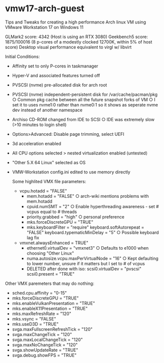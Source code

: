 # vmw17-arch-guest
Tips and Tweaks for creating a high performance Arch linux VM using VMware Workstation 17 on Windows 11

GLMark2 score: 4342 (Host is using an RTX 3080)
Geekbench5 score: 1875/100016 (8 p-cores of a modestly clocked 12700K, within 5% of host score)
Desktop visual performance equivalent to virgl w/ libvirt

Initial Conditions:
- Affinity set to only P-cores in taskmanager
- Hyper-V and associated features turned off
- PVSCSI (nvme) pre-allocated disk for arch root
- PVSCSI (nvme) independent-persistent disk for /var/cache/pacman/pkg
		○ Common pkg cache between all the future snapshot forks of VM
		○ I set it to uses nvme1:0 rather than nvme0:1 so it shows as seperate nvme dev instead of another namespace
- Archiso CD-ROM changed from IDE to SCSI
    ○ IDE was extremely slow (>10 minutes to login shell)
- Options>Advanced: Disable page trimming, select UEFI
- 3d acceleration enabled
- All CPU options selected > nested virtualization enabled (untested)
- "Other 5.X 64 Linux" selected as OS
- VMW-Workstation config.ini edited to use memory directly
  
  Some highlited VMX file parameters:
  - vcpu.hotadd = "FALSE"
	- mem.hotadd = "FALSE" 
		○ arch-wiki mentions problems with mem.hotadd
	- cpuid.numSMT = "2"
		○ Enable hyperthreading awareness - set # vcpus equal to # threads
	- priority.grabbed = "high"
		○ personal preference
	- mks.forceDiscreteGPU = "TRUE"
	- mks.keyboardFilter = "require"
	  keyboard.softAutorepeat = "FALSE"
	  keyboard.typematicMinDelay = "5"
		○ Possible keyboard lag fix
  - vmxnet.alwaysEnhanced = TRUE" 
	- ethernet0.virtualDev = "vmxnet3"
		○ Defaults to e1000 when choosing "Other Linux"
	- numa.autosize.vcpu.maxPerVirtualNode = "16"
		○ Kept defaulting to lower number, unsure if it matters but I set to # of vcpus
	- DELETED after done with iso:
	    scsi0.virtualDev = "pvscsi"
      scsi0.present = "TRUE"
      
Other VMX paremeters that may do nothing:
  - sched.cpu.affinity = "0-15"
  - mks.forceDiscreteGPU = "TRUE"
  - mks.enableVulkanPresentation = "TRUE"
  - mks.enableX11Presentation = "TRUE"
  - mks.maxRefreshRate = "120"
  - mks.vsync = "FALSE"
  - mks.useD3D = "TRUE"
  - svga.maxFullscreenRefreshTick = "120"
  - svga.maxChangeTick = "120"
  - svga.maxLocalChangeTick = "120"
  - svga.maxNoChangeTick = "120"
  - svga.showUpdateRate = "TRUE"
  - svga.debug.showFPS = "TRUE"
